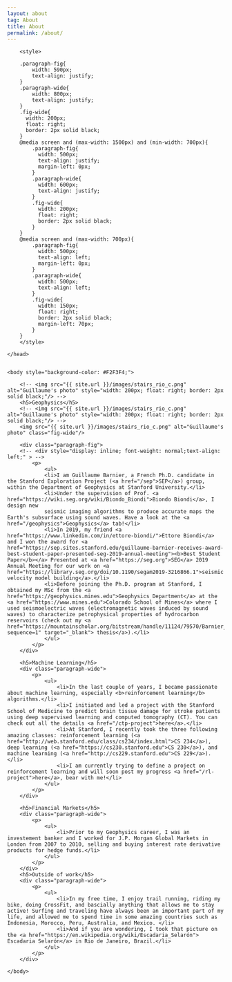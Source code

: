 ```yaml
---
layout: about
tag: About
title: About
permalink: /about/
---
```


<html>
    <head>
        <!-- <title>Guillaume</title> -->
        <link type="text/css" rel="stylesheet" href="/css/about_style.css"/>

        <style>

        .paragraph-fig{
            width: 590px;
            text-align: justify;
        }
        .paragraph-wide{
            width: 800px;
            text-align: justify;
        }        
        .fig-wide{
          width: 200px;
          float: right;
          border: 2px solid black;
        }         
        @media screen and (max-width: 1500px) and (min-width: 700px){
            .paragraph-fig{
              width: 500px;
              text-align: justify;
              margin-left: 0px;
            }
            .paragraph-wide{
              width: 600px;
              text-align: justify;
            }  
            .fig-wide{
              width: 200px;
              float: right;
              border: 2px solid black;
            }
        }    
        @media screen and (max-width: 700px){
            .paragraph-fig{
              width: 500px;
              text-align: left;
              margin-left: 0px;
            }
            .paragraph-wide{
              width: 500px;
              text-align: left;
            }  
            .fig-wide{
              width: 150px;
              float: right;
              border: 2px solid black;
              margin-left: 70px;
            }                                        
        }
        </style>

    </head>


    <body style="background-color: #F2F3F4;">

        <!-- <img src="{{ site.url }}/images/stairs_rio_c.png" alt="Guillaume's photo" style="width: 200px; float: right; border: 2px solid black;"/> -->
        <h5>Geophysics</h5>
        <!-- <img src="{{ site.url }}/images/stairs_rio_c.png" alt="Guillaume's photo" style="width: 200px; float: right; border: 2px solid black;"/> -->
        <img src="{{ site.url }}/images/stairs_rio_c.png" alt="Guillaume's photo" class="fig-wide"/>

        <div class="paragraph-fig">
        <!-- <div style="display: inline; font-weight: normal;text-align: left;" > -->
            <p>
                <ul>
                <li>I am Guillaume Barnier, a French Ph.D. candidate in the Stanford Exploration Project (<a href="/sep">SEP</a>) group, within the Department of Geophysics at Stanford University.</li>
                <li>Under the supervision of Prof. <a href="https://wiki.seg.org/wiki/Biondo_Biondi">Biondo Biondi</a>, I design new
                seismic imaging algorithms to produce accurate maps the Earth's subsurface using sound waves. Have a look at the <a href="/geophysics">Geophysics</a> tab!</li>
                <li>In 2019, my friend <a href="https://www.linkedin.com/in/ettore-biondi/">Ettore Biondi</a> and I won the award for <a href="https://sep.sites.stanford.edu/guillaume-barnier-receives-award-best-student-paper-presented-seg-2019-annual-meeting"><b>Best Student Paper</b></a> Presented at <a href="https://seg.org">SEG</a> 2019 Annual Meeting for our work on <a href="https://library.seg.org/doi/10.1190/segam2019-3216866.1">seismic velocity model building</a>.</li>
                <li>Before joining the Ph.D. program at Stanford, I obtained my MSc from the <a href="https://geophysics.mines.edu">Geophysics Department</a> at the <a href="https://www.mines.edu">Colorado School of Mines</a> where I used seismoelectric waves (electromagnetic waves induced by sound waves) to characterize petrophysical properties of hydrocarbon reservoirs (check out my <a href="https://mountainscholar.org/bitstream/handle/11124/79570/Barnier_mines_0052N_10305.pdf?sequence=1" target="_blank"> thesis</a>).</li>
                </ul>
            </p>
        </div>

        <h5>Machine Learning</h5>
        <div class="paragraph-wide">
            <p>
                <ul>
                    <li>In the last couple of years, I became passionate about machine learning, especially <b>reinforcement learning</b> algorithms.</li>
                    <li>I initiated and led a project with the Stanford School of Medicine to predict brain tissue damage for stroke patients using deep supervised learning and computed tomography (CT). You can check out all the details <a href="/ctp-project">here</a>.</li>
                    <li>At Stanford, I recently took the three following amazing classes: reinforcement learning (<a href="http://web.stanford.edu/class/cs234/index.html">CS 234</a>), deep learning (<a href="https://cs230.stanford.edu">CS 230</a>), and machine learning (<a href="http://cs229.stanford.edu">CS 229</a>).</li>
                    <li>I am currently trying to define a project on reinforcement learning and will soon post my progress <a href="/rl-project">here</a>, bear with me!</li>
                </ul>
            </p>
        </div>

        <h5>Financial Markets</h5>
        <div class="paragraph-wide">
            <p>
                <ul>
                    <li>Prior to my Geophysics career, I was an investement banker and I worked for J.P. Morgan Global Markets in London from 2007 to 2010, selling and buying interest rate derivative products for hedge funds.</li>
                </ul>
            </p>
        </div>
        <h5>Outside of work</h5>
        <div class="paragraph-wide">
            <p>
                <ul>
                    <li>In my free time, I enjoy trail running, riding my bike, doing CrossFit, and bascially anything that allows me to stay active! Surfing and traveling have always been an important part of my life, and allowed me to spend time in some amazing countries such as Indonesia, Morocco, Peru, Australia, and Mexico. </li>
                    <li>And if you are wondering, I took that picture on the <a href="https://en.wikipedia.org/wiki/Escadaria_Selarón"> Escadaria Selarón</a> in Rio de Janeiro, Brazil.</li>
                </ul>
            </p>
        </div>

    </body>
</html>
